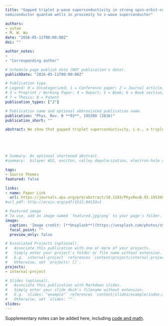 ```yaml
---
title: "Gapped triplet p-wave superconductivity in strong spin-orbit-coupled
semiconductor quantum wells in proximity to s-wave superconductor"

authors:
- yutao
- M. W. Wu
date: "2016-05-11T00:00:00Z"
doi: ""

author_notes:
- 
- "Corresponding author"

# Schedule page publish date (NOT publication's date).
publishDate: "2016-05-11T00:00:00Z"

# Publication type.
# Legend: 0 = Uncategorized; 1 = Conference paper; 2 = Journal article;
# 3 = Preprint / Working Paper; 4 = Report; 5 = Book; 6 = Book section;
# 7 = Thesis; 8 = Patent
publication_types: ["2"]

# Publication name and optional abbreviated publication name.
publication: "Phys. Rev. B **93**, 195308 (2016)"
publication_short: ""

abstract: We show that gapped triplet superconductivity, i.e., a triplet superconductor with a triplet order parameter, can be realized in strong spin-orbit-coupled (100) quantum wells in proximity to an s-wave superconductor. It is revealed that in quantum wells with the singlet order parameter induced from the superconducting proximity effect, not only can the triplet pairings arise due to spin-orbit coupling, but the triplet order parameter can also be induced due to the repulsive effective electron-electron interaction, including the electron-electron Coulomb and electron-phonon interactions. This is a natural extension of the work of de Gennes, in which the repulsive-interaction-induced singlet order parameter arises in normal metal in proximity to an s-wave superconductor [Rev. Mod. Phys. 36, 225 (1964)]. Specifically, we derive the effective Bogoliubov–de Gennes equation, in which the self-energies due to the effective electron-electron interactions contribute to the singlet and triplet order parameters. It is further shown that for the singlet order parameter, it is efficiently suppressed due to this self-energy renormalization, whereas for the triplet order parameter it is the p-wave (px±ipy) one with the d vector parallel to the effective magnetic field due to the spin-orbit coupling. Finally, we perform a numerical calculation in InSb (100) quantum wells. Specifically, we reveal that the Coulomb interaction is much more important than the electron-phonon interaction at low temperature. Moreover, it is shown that with proper electron density, the minimum of the renormalized singlet and the maximum of the induced triplet order parameters are comparable, and hence they can be experimentally distinguished.





# Summary. An optional shortened abstract.
#summary:  bilayer WS2, exciton, valley depolarization, electron-hole exchange interactions.

tags:
- Source Themes
featured: false

links:
- name: Paper Link
  url: https://journals.aps.org/prb/abstract/10.1103/PhysRevB.93.195308
#url_pdf: http://arxiv.org/pdf/1512.04133v1

# Featured image
# To use, add an image named `featured.jpg/png` to your page's folder. 
image:
  caption: 'Image credit: [**Unsplash**](https://unsplash.com/photos/s9CC2SKySJM)'
  focal_point: ""
  preview_only: false

# Associated Projects (optional).
#   Associate this publication with one or more of your projects.
#   Simply enter your project's folder or file name without extension.
#   E.g. `internal-project` references `content/project/internal-project/index.md`.
#   Otherwise, set `projects: []`.
projects:
- internal-project

# Slides (optional).
#   Associate this publication with Markdown slides.
#   Simply enter your slide deck's filename without extension.
#   E.g. `slides: "example"` references `content/slides/example/index.md`.
#   Otherwise, set `slides: ""`.
slides:
---
```


Supplementary notes can be added here, including [code and math](https://sourcethemes.com/academic/docs/writing-markdown-latex/).
